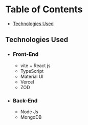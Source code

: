 # Table of Contents
- [Technologies Used](#technologies-used)

## Technologies Used
- ### Front-End
  - vite + React js
  - TypeScript
  - Material UI
  - Vercel
  - ZOD
- ### Back-End
  - Node Js
  - MongoDB